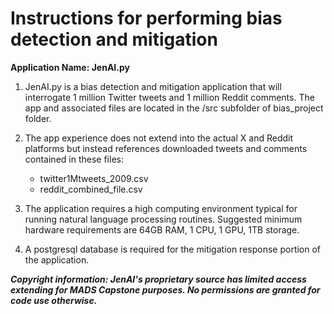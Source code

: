# Instructions for performing bias detection and mitigation 
<b>Application Name: JenAI.py</b>

1. JenAI.py is a bias detection and mitigation application that will interrogate 1 million Twitter tweets and 1 million Reddit comments. The app and associated files are located in the /src subfolder of bias_project folder. 

2. The app experience does not extend into the actual X and Reddit platforms but instead references downloaded tweets and comments contained in these files:
   - twitter1Mtweets_2009.csv
   - reddit_combined_file.csv
  
3. The application requires a high computing environment typical for running natural language processing routines. Suggested minimum hardware requirements are 64GB RAM, 1 CPU, 1 GPU, 1TB storage.

4. A postgresql database is required for the mitigation response portion of the application.

   

<b><i>Copyright information: JenAI's proprietary source has limited access extending for MADS Capstone purposes. No permissions are granted for code use  otherwise.</b></i>
